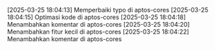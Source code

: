 [2025-03-25 18:04:13] Memperbaiki typo di aptos-cores
[2025-03-25 18:04:15] Optimasi kode di aptos-cores
[2025-03-25 18:04:18] Menambahkan komentar di aptos-cores
[2025-03-25 18:04:20] Menambahkan fitur kecil di aptos-cores
[2025-03-25 18:04:22] Menambahkan komentar di aptos-cores
